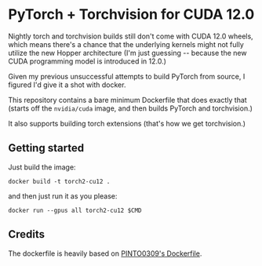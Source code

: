 # PyTorch + Torchvision for CUDA 12.0
Nightly torch and torchvision builds still don't come with CUDA 12.0 wheels, 
which means there's a chance that the underlying kernels might not fully utilize
the new Hopper architecture (I'm just guessing -- because the new CUDA programming
model is introduced in 12.0.)

Given my previous unsuccessful attempts to build PyTorch from source, I figured I'd
give it a shot with docker.

This repository contains a bare minimum Dockerfile that does exactly that (starts
off the `nvidia/cuda` image, and then builds PyTorch and torchvision.)

It also supports building torch extensions (that's how we get torchvision.)

## Getting started
Just build the image:
```
docker build -t torch2-cu12 . 
```

and then just run it as you please:
```
docker run --gpus all torch2-cu12 $CMD
```

## Credits
The dockerfile is heavily based on [PINTO0309's Dockerfile](https://github.com/PINTO0309/PyTorch-build).
